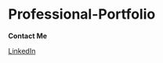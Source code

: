 # Professional-Portfolio

**Contact Me**

[LinkedIn](https://www.linkedin.com/in/kimberly-amaya-39626521b)
